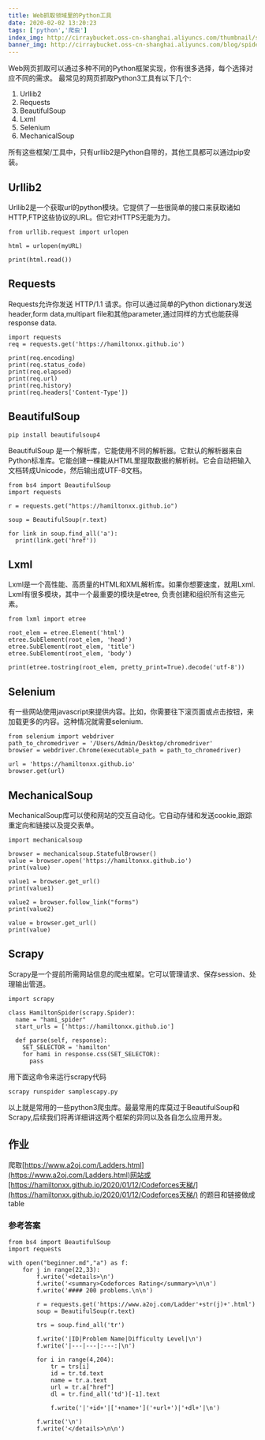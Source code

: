 ```yaml
---
title: Web抓取领域里的Python工具
date: 2020-02-02 13:20:23
tags: ['python','爬虫']
index_img: http://cirraybucket.oss-cn-shanghai.aliyuncs.com/thumbnail/spider.jpg
banner_img: http://cirraybucket.oss-cn-shanghai.aliyuncs.com/blog/spider.jpg
---
```


Web网页抓取可以通过多种不同的Python框架实现，你有很多选择，每个选择对应不同的需求。
最常见的网页抓取Python3工具有以下几个:

1. Urllib2
2. Requests
3. BeautifulSoup
4. Lxml
5. Selenium
6. MechanicalSoup

所有这些框架/工具中，只有urllib2是Python自带的，其他工具都可以通过pip安装。

## Urllib2
Urllib2是一个获取url的python模块。它提供了一些很简单的接口来获取诸如HTTP,FTP这些协议的URL。但它对HTTPS无能为力。
```
from urllib.request import urlopen

html = urlopen(myURL)

print(html.read())
```

## Requests
Requests允许你发送 HTTP/1.1 请求。你可以通过简单的Python dictionary发送header,form data,multipart file和其他parameter,通过同样的方式也能获得response data.
```
import requests
req = requests.get('https://hamiltonxx.github.io')

print(req.encoding)      
print(req.status_code)  
print(req.elapsed)      
print(req.url)          
print(req.history)      
print(req.headers['Content-Type'])
```

## BeautifulSoup
```
pip install beautifulsoup4
```
BeautifulSoup 是一个解析库，它能使用不同的解析器。它默认的解析器来自Python标准库。它能创建一棵能从HTML里提取数据的解析树。它会自动把输入文档转成Unicode，然后输出成UTF-8文档。
```
from bs4 import BeautifulSoup
import requests

r = requests.get("https://hamiltonxx.github.io")

soup = BeautifulSoup(r.text)

for link in soup.find_all('a'):
  print(link.get('href'))
```

## Lxml
Lxml是一个高性能、高质量的HTML和XML解析库。如果你想要速度，就用Lxml. Lxml有很多模块，其中一个最重要的模块是etree, 负责创建和组织所有这些元素。
```
from lxml import etree

root_elem = etree.Element('html')
etree.SubElement(root_elem, 'head')
etree.SubElement(root_elem, 'title')
etree.SubElement(root_elem, 'body')

print(etree.tostring(root_elem, pretty_print=True).decode('utf-8'))
```

## Selenium
有一些网站使用javascript来提供内容。比如，你需要往下滚页面或点击按钮，来加载更多的内容。这种情况就需要selenium.
```
from selenium import webdriver
path_to_chromedriver = '/Users/Admin/Desktop/chromedriver'
browser = webdriver.Chrome(executable_path = path_to_chromedriver)

url = 'https://hamiltonxx.github.io'
browser.get(url)
```

## MechanicalSoup
MechanicalSoup库可以使和网站的交互自动化。它自动存储和发送cookie,跟踪重定向和链接以及提交表单。
```
import mechanicalsoup

browser = mechanicalsoup.StatefulBrowser()
value = browser.open('https://hamiltonxx.github.io')
print(value)

value1 = browser.get_url()
print(value1)

value2 = browser.follow_link("forms")
print(value2)

value = browser.get_url()
print(value)
```

## Scrapy
Scrapy是一个提前所需网站信息的爬虫框架。它可以管理请求、保存session、处理输出管道。
```
import scrapy

class HamiltonSpider(scrapy.Spider):
  name = "hami_spider"
  start_urls = ['https://hamiltonxx.github.io']

  def parse(self, response):
    SET_SELECTOR = 'hamilton'
    for hami in response.css(SET_SELECTOR):
      pass
```
用下面这命令来运行scrapy代码
```
scrapy runspider samplescapy.py
```

以上就是常用的一些python3爬虫库。最最常用的库莫过于BeautifulSoup和Scrapy,后续我们将再详细讲这两个框架的异同以及各自怎么应用开发。

## 作业
爬取[https://www.a2oj.com/Ladders.html](https://www.a2oj.com/Ladders.html)网站或[https://hamiltonxx.github.io/2020/01/12/Codeforces天梯/](https://hamiltonxx.github.io/2020/01/12/Codeforces天梯/) 的题目和链接做成table
### 参考答案
```
from bs4 import BeautifulSoup 
import requests 

with open("beginner.md","a") as f:
    for j in range(22,33):
        f.write('<details>\n')
        f.write('<summary>Codeforces Rating</summary>\n\n')
        f.write('#### 200 problems.\n\n')

        r = requests.get('https://www.a2oj.com/Ladder'+str(j)+'.html')
        soup = BeautifulSoup(r.text)

        trs = soup.find_all('tr')

        f.write('|ID|Problem Name|Difficulty Level|\n')
        f.write('|---|---|:---:|\n')

        for i in range(4,204):
            tr = trs[i]
            id = tr.td.text
            name = tr.a.text
            url = tr.a["href"]
            dl = tr.find_all('td')[-1].text 

            f.write('|'+id+'|['+name+']('+url+')|'+dl+'|\n')

        f.write('\n')
        f.write('</details>\n\n')
```
